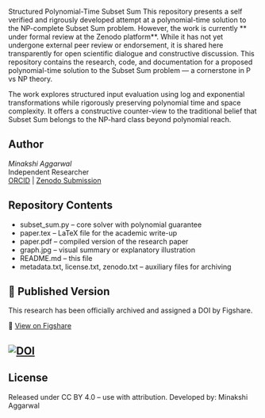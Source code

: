 
Structured Polynomial-Time Subset Sum
This repository presents a self verified and rigrously developed attempt at a polynomial-time solution to the NP-complete Subset Sum problem. However, the work is currently ** under formal review at the Zenodo platform**. While it has not yet undergone external peer review or endorsement, it is shared here transparently for open scientific dialogue and constructive discussion.
This repository contains the research, code, and documentation for a proposed polynomial-time solution to the Subset Sum problem — a cornerstone in P vs NP theory.


The work explores structured input evaluation using log and exponential transformations while rigorously preserving polynomial time and space complexity. It offers a constructive counter-view to the traditional belief that Subset Sum belongs to the NP-hard class beyond polynomial reach.

## Author
*Minakshi Aggarwal*  
Independent Researcher  
[ORCID](https://orcid.org) | [Zenodo Submission](https://zenodo.org)

## Repository Contents
- subset_sum.py – core solver with polynomial guarantee
- paper.tex – LaTeX file for the academic write-up
- paper.pdf – compiled version of the research paper
- graph.jpg – visual summary or explanatory illustration
- README.md – this file
- metadata.txt, license.txt, zenodo.txt – auxiliary files for archiving
## 📌 Published Version

This research has been officially archived and assigned a DOI by Figshare.

🔗 [View on Figshare](https://doi.org/10.6084/m9.figshare.29506181)

[![DOI](https://img.shields.io/badge/DOI-10.6084%2Fm9.figshare.29506181-blue)](https://doi.org/10.6084/m9.figshare.29506181)
- 

## License
Released under CC BY 4.0 – use with attribution.
Developed by: Minakshi Aggarwal
